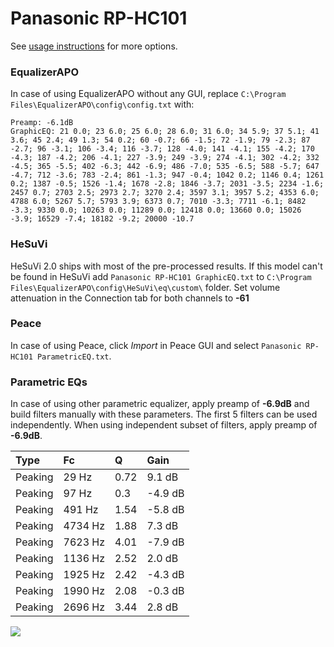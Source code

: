 # Panasonic RP-HC101
See [usage instructions](https://github.com/jaakkopasanen/AutoEq#usage) for more options.

### EqualizerAPO
In case of using EqualizerAPO without any GUI, replace `C:\Program Files\EqualizerAPO\config\config.txt`
with:
```
Preamp: -6.1dB
GraphicEQ: 21 0.0; 23 6.0; 25 6.0; 28 6.0; 31 6.0; 34 5.9; 37 5.1; 41 3.6; 45 2.4; 49 1.3; 54 0.2; 60 -0.7; 66 -1.5; 72 -1.9; 79 -2.3; 87 -2.7; 96 -3.1; 106 -3.4; 116 -3.7; 128 -4.0; 141 -4.1; 155 -4.2; 170 -4.3; 187 -4.2; 206 -4.1; 227 -3.9; 249 -3.9; 274 -4.1; 302 -4.2; 332 -4.5; 365 -5.5; 402 -6.3; 442 -6.9; 486 -7.0; 535 -6.5; 588 -5.7; 647 -4.7; 712 -3.6; 783 -2.4; 861 -1.3; 947 -0.4; 1042 0.2; 1146 0.4; 1261 0.2; 1387 -0.5; 1526 -1.4; 1678 -2.8; 1846 -3.7; 2031 -3.5; 2234 -1.6; 2457 0.7; 2703 2.5; 2973 2.7; 3270 2.4; 3597 3.1; 3957 5.2; 4353 6.0; 4788 6.0; 5267 5.7; 5793 3.9; 6373 0.7; 7010 -3.3; 7711 -6.1; 8482 -3.3; 9330 0.0; 10263 0.0; 11289 0.0; 12418 0.0; 13660 0.0; 15026 -3.9; 16529 -7.4; 18182 -9.2; 20000 -10.7
```

### HeSuVi
HeSuVi 2.0 ships with most of the pre-processed results. If this model can't be found in HeSuVi add
`Panasonic RP-HC101 GraphicEQ.txt` to `C:\Program Files\EqualizerAPO\config\HeSuVi\eq\custom\` folder.
Set volume attenuation in the Connection tab for both channels to **-61**

### Peace
In case of using Peace, click *Import* in Peace GUI and select `Panasonic RP-HC101 ParametricEQ.txt`.

### Parametric EQs
In case of using other parametric equalizer, apply preamp of **-6.9dB** and build filters manually
with these parameters. The first 5 filters can be used independently.
When using independent subset of filters, apply preamp of **-6.9dB**.

| Type    | Fc      |    Q | Gain    |
|:--------|:--------|:-----|:--------|
| Peaking | 29 Hz   | 0.72 | 9.1 dB  |
| Peaking | 97 Hz   | 0.3  | -4.9 dB |
| Peaking | 491 Hz  | 1.54 | -5.8 dB |
| Peaking | 4734 Hz | 1.88 | 7.3 dB  |
| Peaking | 7623 Hz | 4.01 | -7.9 dB |
| Peaking | 1136 Hz | 2.52 | 2.0 dB  |
| Peaking | 1925 Hz | 2.42 | -4.3 dB |
| Peaking | 1990 Hz | 2.08 | -0.3 dB |
| Peaking | 2696 Hz | 3.44 | 2.8 dB  |

![](https://raw.githubusercontent.com/jaakkopasanen/AutoEq/master/results/rtings/avg/Panasonic%20RP-HC101/Panasonic%20RP-HC101.png)